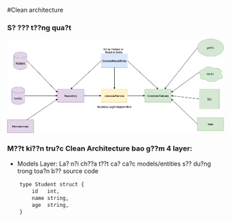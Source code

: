 #Clean architecture

### S? ??? t??ng qua?t
![alt text](clean-arch.png)

### M??t ki??n tru?c Clean Architecture bao g??m 4 layer:

- Models Layer: La? n?i ch??a t??t ca? ca?c models/entities s?? du?ng trong toa?n b?? source code
```golang
    type Student struct {
	    id   int,
	    name string,
	    age  string,
    }   
```

